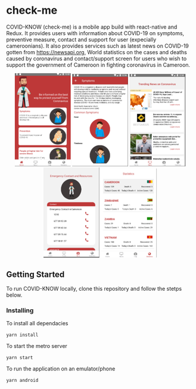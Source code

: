 # check-me
COVID-KNOW (check-me) is a mobile app build with react-native and Redux. It provides users with information about COVID-19 on symptoms, preventive measure, contact and support for user (expecially cameroonians).
It also provides services such as latest news on COVID-19 gotten from https://newsapi.org, World statistics on the cases and deaths caused by coronavirus and contact/support screen for users who wish to support the government of Cameroon 
in fighting coronavirus in Cameroon.


<p align="center">
  <img src="https://raw.githubusercontent.com/Cressence/images/master/home.png" width="150" title="app screens">
  <img src="https://raw.githubusercontent.com/Cressence/images/master/more-info.png" width="150" alt="app screens">
  <img src="https://raw.githubusercontent.com/Cressence/images/master/news.png" width="150" alt="app screens">
  <img src="https://raw.githubusercontent.com/Cressence/images/master/contact.png" width="150" alt="app screens">
  <img src="https://raw.githubusercontent.com/Cressence/images/master/statistics.png" width="150" alt="app screens">  
</p>


## Getting Started
To run COVID-KNOW locally, clone this repository and follow the stetps below.

### Installing
To install all dependacies
```
yarn install
```

To start the metro server
```
yarn start
```

To run the application on an emulator/phone
```
yarn android
```
